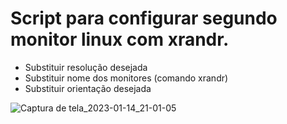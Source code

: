 # Script para configurar segundo monitor linux com xrandr.

- Substituir resolução desejada
- Substituir nome dos monitores (comando xrandr)
- Substituir orientação desejada

![Captura de tela_2023-01-14_21-01-05](https://user-images.githubusercontent.com/79861755/212502386-4f5277eb-112e-4b26-b0b9-51c80c3e24b2.png)
